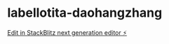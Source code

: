 # labellotita-daohangzhang

[Edit in StackBlitz next generation editor ⚡️](https://stackblitz.com/~/github.com/srmyiming/labellotita-daohangzhang)